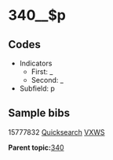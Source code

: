 # 340\_\_$p

## Codes

-   Indicators
    -   First: \_
    -   Second: \_
-   Subfield: p

## Sample bibs

15777832 [Quicksearch](https://search.library.yale.edu/catalog/15777832) [VXWS](http://prodorbis.library.yale.edu:7014/vxws/GetHoldingsService?bibId=15777832)

**Parent topic:**[340](../../tags/340/340.md)

